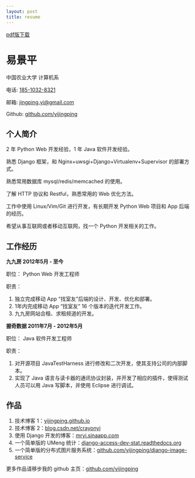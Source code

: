 ```yaml
---
layout: post
title: resume 
---
```


[pdf版下载](/assets/media/Python开发工程师-易景平.pdf)

易景平
==========

中国农业大学 计算机系

电话: [185-1032-8321](tel://18510328321)

邮箱: [jingping.yi@gmail.com](mailto://jingping.yi@gmail.com)

Github: [github.com/yijingping](http://github.com/yijingping)

个人简介
----------
2 年 Python Web 开发经验，1 年 Java 软件开发经验。

熟悉 Django 框架，和 Nginx+uwsgi+Django+Virtualenv+Supervisor 的部署方式。

熟悉常用数据库 mysql/redis/memcached 的使用。

了解 HTTP 协议和 Restful，熟悉常用的 Web 优化方法。

工作中使用 Linux/Vim/Git 进行开发，有长期开发 Python Web 项目和 App 后端的经历。

希望从事互联网或者移动互联网，找一个 Python 开发相关的工作。

工作经历
----------
**九九房 2012年5月 - 至今**

职位： Python Web 开发工程师

职责： 

1. 独立完成移动 App “找室友”后端的设计、开发、优化和部署。
2. 1年内完成移动 App “找室友” 16 个版本的迭代开发工作。
3. 九九房网站合租、求租频道的开发。

**握奇数据 2011年7月 - 2012年5月**

职位： Java 软件开发工程师

职责：

1. 对开源项目 JavaTestHarness 进行修改和二次开发，使其支持公司的内部脚本。
2. 实现了 Java 语言与读卡器的通讯协议封装，并开发了相应的插件，使得测试人员可以用 Java 写脚本，并使用 Eclipse 进行调试。

作品
----
1. 技术博客 1：[yijingping.github.io](http://yijingping.github.io)
2. 技术博客 2：[blog.csdn.net/crayonyi](http://blog.csdn.net/crayonyi)
3. 使用 Django 开发的博客：[mryi.sinaapp.com](http://mryi.sinaapp.com)
4. 一个简单版的 UMeng 统计：[django-access-dev-stat.readthedocs.org](http://django-access-dev-stat.readthedocs.org/)
5. 一个简单版的分布式图片服务系统：[github.com/yijingping/django-image-service](https://github.com/yijingping/django-image-service)

更多作品请移步我的 github 主页：[github.com/yijingping](https://github.com/yijingping)

